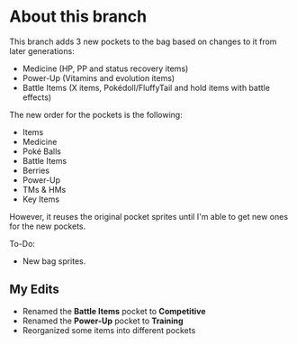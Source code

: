 # About this branch
This branch adds 3 new pockets to the bag based on changes to it from later generations:
* Medicine (HP, PP and status recovery items)
* Power-Up (Vitamins and evolution items)
* Battle Items (X items, Pokédoll/FluffyTail and hold items with battle effects)

The new order for the pockets is the following:
* Items
* Medicine
* Poké Balls
* Battle Items
* Berries
* Power-Up
* TMs & HMs
* Key Items

However, it reuses the original pocket sprites until I'm able to get new ones for the new pockets.

To-Do:
* New bag sprites.

## My Edits
* Renamed the **Battle Items** pocket to **Competitive**
* Renamed the **Power-Up** pocket to **Training**
* Reorganized some items into different pockets
